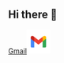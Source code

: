 ## Hi there 👋

[Gmail<img src="https://github.com/dwfwby/dwfwby/blob/main/gmail-icon-free-png.webp" width="48">](czacind@bk.ru)

